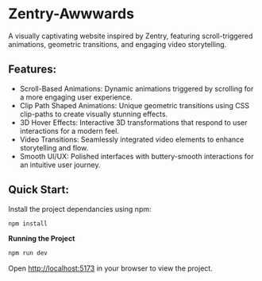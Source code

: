 # Zentry-Awwwards

A visually captivating website inspired by Zentry, featuring scroll-triggered animations, geometric transitions, and engaging video storytelling.

## Features:

* Scroll-Based Animations: Dynamic animations triggered by scrolling for a more engaging user experience.
* Clip Path Shaped Animations: Unique geometric transitions using CSS clip-paths to create visually stunning effects.
* 3D Hover Effects: Interactive 3D transformations that respond to user interactions for a modern feel.
* Video Transitions: Seamlessly integrated video elements to enhance storytelling and flow.
* Smooth UI/UX: Polished interfaces with buttery-smooth interactions for an intuitive user journey.

## Quick Start:

Install the project dependancies using npm:

```bash
npm install
```

**Running the Project**

```bash
npm run dev
```

Open [http://localhost:5173](http://localhost:5173) in your browser to view the project.



